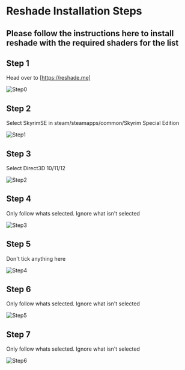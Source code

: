 # Reshade Installation Steps

## Please follow the instructions here to install reshade with the required shaders for the list

## Step 1

Head over to [https://reshade.me]  

![Step0](Step00.jpg)

## Step 2

Select SkyrimSE in steam/steamapps/common/Skyrim Special Edition

![Step1](Step01.jpg)

## Step 3

Select Direct3D 10/11/12

![Step2](Step02.jpg)

## Step 4

Only follow whats selected. Ignore what isn't selected

![Step3](Step03.jpg)

## Step 5

Don't tick anything here

![Step4](Step04.jpg)

## Step 6

Only follow whats selected. Ignore what isn't selected

![Step5](Step05.jpg)

## Step 7

Only follow whats selected. Ignore what isn't selected

![Step6](Step06.jpg)